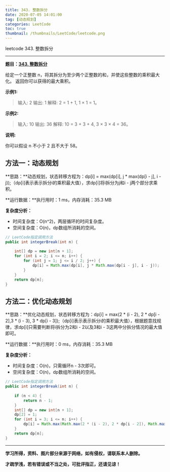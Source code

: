 ```yaml
---
title: 343. 整数拆分
date: 2020-07-05 14:01:00
tag: [动态规划]
categories: LeetCode
toc: true
thumbnail: /thumbnails/LeetCode/leetcode.png
---
```


leetcode 343. 整数拆分

<!--more-->

---

**题目：[343. 整数拆分](https://leetcode-cn.com/problems/integer-break/)**

给定一个正整数 n，将其拆分为至少两个正整数的和，并使这些整数的乘积最大化。 返回你可以获得的最大乘积。

**示例1:**

> 输入: 2
> 输出: 1
> 解释: 2 = 1 + 1, 1 × 1 = 1。

**示例2:**

> 输入: 10
> 输出: 36
> 解释: 10 = 3 + 3 + 4, 3 × 3 × 4 = 36。

**说明:**

你可以假设 n 不小于 2 且不大于 58。

## 方法一：动态规划

**思路：**动态规划，状态转移方程为：dp[i] = max(dp[i], j * max(dp[i - j], i - j));（dp[i]表示表示拆分i的乘积最大值），求dp[i]将i拆分为j和i - j两个部分求乘积。

**运行数据：**执行用时：1 ms，内存消耗：35.3 MB

**复杂度分析：**

* 时间复杂度：O(n^2)，两层循环的时间复杂度。
* 空间复杂度：O(n)，dp数组所消耗的空间。

```java
// LeetCode指定调用方法 
public int integerBreak(int n) {
		
    int[] dp = new int[n + 1];
    for (int i = 2; i <= n; i++) {
        for (int j = 1; j <= i / 2; j++) {
            dp[i] = Math.max(dp[i], j * Math.max(dp[i - j], i - j));
        }
    }
    return dp[n];
}
```

## 方法二：优化动态规划

**思路：**优化动态规划，状态转移方程为：dp[i] = max(2 * (i - 2), 2 * dp[i - 2],3  * (i - 3), 3 * dp[i - 3]);（dp[i]表示表示拆分i的乘积最大值），根据题意找规律，求dp[i]只需要判断将i拆分为2和i - 2以及3和i - 3这两中分拆分情况的最大值即可。

**运行数据：**执行用时：0 ms，内存消耗：35.3 MB

**复杂度分析：**

* 时间复杂度：O(n)，只需循环n - 3次即可。
* 空间复杂度：O(n)，dp数组所消耗的空间。

```java
// LeetCode指定调用方法 
public int integerBreak(int n) {
		
    if (n < 4) {
        return n - 1;
    }
    int[] dp = new int[n + 1];
    dp[2] = 1;
    for (int i = 3; i <= n; i++) {
        dp[i] = Math.max(Math.max(2 * (i - 2), 2 * dp[i - 2]), Math.max(3 * (i - 3), 3 * dp[i - 3]));
    }
    return dp[n];
}
```

---

**学习所得，资料、图片部分来源于网络，如有侵权，请联系本人删除。**

**才疏学浅，若有错误或不当之处，可批评指正，还请见谅！**